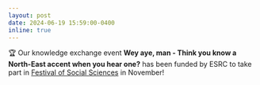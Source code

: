 ```yaml
---
layout: post
date: 2024-06-19 15:59:00-0400
inline: true
---
```


🏆 Our knowledge exchange event **Wey aye, man - Think you know a North-East accent when you hear one?** has been funded by ESRC to take part in [Festival of Social Sciences](https://www.ukri.org/what-we-do/public-engagement/public-engagement-esrc/festival-of-social-science/) in November!